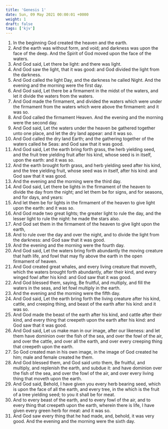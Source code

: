 ```yaml
---
title: 'Genesis 1'
date: Sun, 09 May 2021 00:00:01 +0000
weight: 1
draft: false
tags: ['kjv'] 
---
```


1. In the beginning God created the heaven and the earth.
2. And the earth was without form, and void; and darkness was upon the face of the deep. And the Spirit of God moved upon the face of the waters.
3. And God said, Let there be light: and there was light.
4. And God saw the light, that it was good: and God divided the light from the darkness.
5. And God called the light Day, and the darkness he called Night. And the evening and the morning were the first day.
6. And God said, Let there be a firmament in the midst of the waters, and let it divide the waters from the waters.
7. And God made the firmament, and divided the waters which were under the firmament from the waters which were above the firmament: and it was so.
8. And God called the firmament Heaven. And the evening and the morning were the second day.
9. And God said, Let the waters under the heaven be gathered together unto one place, and let the dry land appear: and it was so.
10. And God called the dry land Earth; and the gathering together of the waters called he Seas: and God saw that it was good.
11. And God said, Let the earth bring forth grass, the herb yielding seed, and the fruit tree yielding fruit after his kind, whose seed is in itself, upon the earth: and it was so.
12. And the earth brought forth grass, and herb yielding seed after his kind, and the tree yielding fruit, whose seed was in itself, after his kind: and God saw that it was good.
13. And the evening and the morning were the third day.
14. And God said, Let there be lights in the firmament of the heaven to divide the day from the night; and let them be for signs, and for seasons, and for days, and years:
15. And let them be for lights in the firmament of the heaven to give light upon the earth: and it was so.
16. And God made two great lights; the greater light to rule the day, and the lesser light to rule the night: he made the stars also.
17. And God set them in the firmament of the heaven to give light upon the earth,
18. And to rule over the day and over the night, and to divide the light from the darkness: and God saw that it was good.
19. And the evening and the morning were the fourth day.
20. And God said, Let the waters bring forth abundantly the moving creature that hath life, and fowl that may fly above the earth in the open firmament of heaven.
21. And God created great whales, and every living creature that moveth, which the waters brought forth abundantly, after their kind, and every winged fowl after his kind: and God saw that it was good.
22. And God blessed them, saying, Be fruitful, and multiply, and fill the waters in the seas, and let fowl multiply in the earth.
23. And the evening and the morning were the fifth day.
24. And God said, Let the earth bring forth the living creature after his kind, cattle, and creeping thing, and beast of the earth after his kind: and it was so.
25. And God made the beast of the earth after his kind, and cattle after their kind, and every thing that creepeth upon the earth after his kind: and God saw that it was good.
26. And God said, Let us make man in our image, after our likeness: and let them have dominion over the fish of the sea, and over the fowl of the air, and over the cattle, and over all the earth, and over every creeping thing that creepeth upon the earth.
27. So God created man in his own image, in the image of God created he him; male and female created he them.
28. And God blessed them, and God said unto them, Be fruitful, and multiply, and replenish the earth, and subdue it: and have dominion over the fish of the sea, and over the fowl of the air, and over every living thing that moveth upon the earth.
29. And God said, Behold, I have given you every herb bearing seed, which is upon the face of all the earth, and every tree, in the which is the fruit of a tree yielding seed; to you it shall be for meat.
30. And to every beast of the earth, and to every fowl of the air, and to every thing that creepeth upon the earth, wherein there is life, I have given every green herb for meat: and it was so.
31. And God saw every thing that he had made, and, behold, it was very good. And the evening and the morning were the sixth day.

